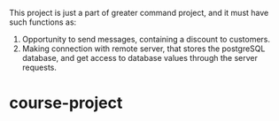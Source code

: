 This project is just a part of greater command project, and it must have such functions as:
1) Opportunity to send messages, containing a discount to customers.
2) Making connection with remote server, that stores the postgreSQL database, and get access to database values through the server requests.
# course-project
